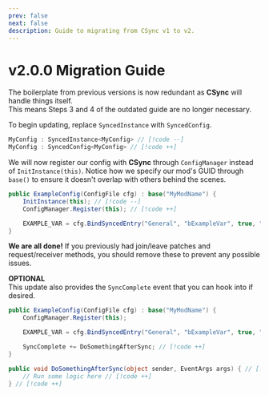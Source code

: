 ```yaml
---
prev: false
next: false
description: Guide to migrating from CSync v1 to v2.
---
```


# v2.0.0 Migration Guide

The boilerplate from previous versions is now redundant as **CSync** will handle things itself.<br>
This means Steps 3 and 4 of the outdated guide are no longer necessary.

To begin updating, replace `SyncedInstance` with `SyncedConfig`.<br>

```cs
MyConfig : SyncedInstance<MyConfig> // [!code --]
MyConfig : SyncedConfig<MyConfig> // [!code ++]
```

We will now register our config with **CSync** through `ConfigManager` instead of `InitInstance(this)`.
Notice how we specify our mod's GUID through `base()` to ensure it doesn't overlap with others behind the scenes.

```cs
public ExampleConfig(ConfigFile cfg) : base("MyModName") {
    InitInstance(this); // [!code --]
    ConfigManager.Register(this); // [!code ++]

    EXAMPLE_VAR = cfg.BindSyncedEntry("General", "bExampleVar", true, "This is an example variable that will be synced.");
}
```

**We are all done!** If you previously had join/leave patches and request/receiver methods, you should remove these to prevent any possible issues.

**OPTIONAL**<br>
This update also provides the `SyncComplete` event that you can hook into if desired.

```cs
public ExampleConfig(ConfigFile cfg) : base("MyModName") {
    ConfigManager.Register(this);

    EXAMPLE_VAR = cfg.BindSyncedEntry("General", "bExampleVar", true, "This is an example variable that will be synced.");

    SyncComplete += DoSomethingAfterSync; // [!code ++]
}

public void DoSomethingAfterSync(object sender, EventArgs args) { // [!code ++]
    // Run some logic here // [!code ++]
} // [!code ++]
```
